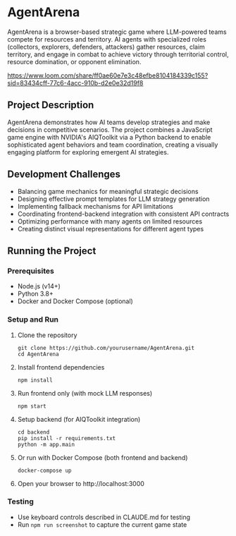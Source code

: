 # AgentArena

AgentArena is a browser-based strategic game where LLM-powered teams compete for resources and territory. AI agents with specialized roles (collectors, explorers, defenders, attackers) gather resources, claim territory, and engage in combat to achieve victory through territorial control, resource domination, or opponent elimination.

https://www.loom.com/share/ff0ae60e7e3c48efbe8104184339c155?sid=83434cff-77c6-4acc-910b-d2e0e32d19f8

## Project Description

AgentArena demonstrates how AI teams develop strategies and make decisions in competitive scenarios. The project combines a JavaScript game engine with NVIDIA's AIQToolkit via a Python backend to enable sophisticated agent behaviors and team coordination, creating a visually engaging platform for exploring emergent AI strategies.

## Development Challenges

- Balancing game mechanics for meaningful strategic decisions
- Designing effective prompt templates for LLM strategy generation
- Implementing fallback mechanisms for API limitations
- Coordinating frontend-backend integration with consistent API contracts
- Optimizing performance with many agents on limited resources
- Creating distinct visual representations for different agent types

## Running the Project

### Prerequisites
- Node.js (v14+)
- Python 3.8+
- Docker and Docker Compose (optional)

### Setup and Run
1. Clone the repository
   ```
   git clone https://github.com/yourusername/AgentArena.git
   cd AgentArena
   ```

2. Install frontend dependencies
   ```
   npm install
   ```

3. Run frontend only (with mock LLM responses)
   ```
   npm start
   ```

4. Setup backend (for AIQToolkit integration)
   ```
   cd backend
   pip install -r requirements.txt
   python -m app.main
   ```

5. Or run with Docker Compose (both frontend and backend)
   ```
   docker-compose up
   ```

6. Open your browser to http://localhost:3000

### Testing
- Use keyboard controls described in CLAUDE.md for testing
- Run `npm run screenshot` to capture the current game state
